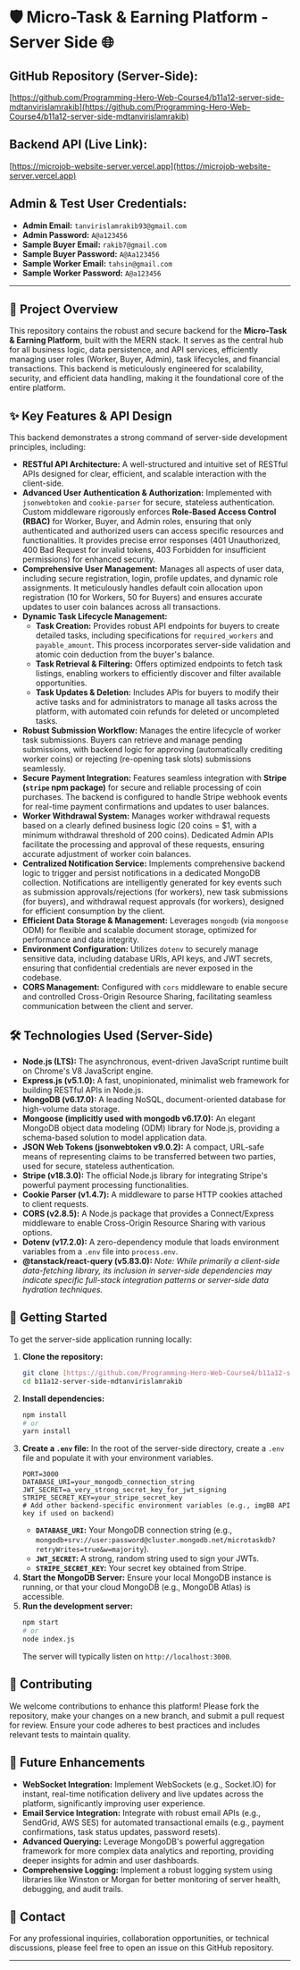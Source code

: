 # 🛡️ Micro-Task & Earning Platform - Server Side 🌐

## GitHub Repository (Server-Side):
[https://github.com/Programming-Hero-Web-Course4/b11a12-server-side-mdtanvirislamrakib](https://github.com/Programming-Hero-Web-Course4/b11a12-server-side-mdtanvirislamrakib)

## Backend API (Live Link):
[https://microjob-website-server.vercel.app](https://microjob-website-server.vercel.app)

## Admin & Test User Credentials:
* **Admin Email:** `tanvirislamrakib93@gmail.com`
* **Admin Password:** `A@a123456`
* **Sample Buyer Email:** `rakib7@gmail.com`
* **Sample Buyer Password:** `A@Aa123456`
* **Sample Worker Email:** `tahsin@gmail.com`
* **Sample Worker Password:** `A@a123456`

---

## 🌟 Project Overview
This repository contains the robust and secure backend for the **Micro-Task & Earning Platform**, built with the MERN stack. It serves as the central hub for all business logic, data persistence, and API services, efficiently managing user roles (Worker, Buyer, Admin), task lifecycles, and financial transactions. This backend is meticulously engineered for scalability, security, and efficient data handling, making it the foundational core of the entire platform.

## ✨ Key Features & API Design

This backend demonstrates a strong command of server-side development principles, including:

* **RESTful API Architecture:** A well-structured and intuitive set of RESTful APIs designed for clear, efficient, and scalable interaction with the client-side.
* **Advanced User Authentication & Authorization:** Implemented with `jsonwebtoken` and `cookie-parser` for secure, stateless authentication. Custom middleware rigorously enforces **Role-Based Access Control (RBAC)** for Worker, Buyer, and Admin roles, ensuring that only authenticated and authorized users can access specific resources and functionalities. It provides precise error responses (401 Unauthorized, 400 Bad Request for invalid tokens, 403 Forbidden for insufficient permissions) for enhanced security.
* **Comprehensive User Management:** Manages all aspects of user data, including secure registration, login, profile updates, and dynamic role assignments. It meticulously handles default coin allocation upon registration (10 for Workers, 50 for Buyers) and ensures accurate updates to user coin balances across all transactions.
* **Dynamic Task Lifecycle Management:**
    * **Task Creation:** Provides robust API endpoints for buyers to create detailed tasks, including specifications for `required_workers` and `payable_amount`. This process incorporates server-side validation and atomic coin deduction from the buyer's balance.
    * **Task Retrieval & Filtering:** Offers optimized endpoints to fetch task listings, enabling workers to efficiently discover and filter available opportunities.
    * **Task Updates & Deletion:** Includes APIs for buyers to modify their active tasks and for administrators to manage all tasks across the platform, with automated coin refunds for deleted or uncompleted tasks.
* **Robust Submission Workflow:** Manages the entire lifecycle of worker task submissions. Buyers can retrieve and manage pending submissions, with backend logic for approving (automatically crediting worker coins) or rejecting (re-opening task slots) submissions seamlessly.
* **Secure Payment Integration:** Features seamless integration with **Stripe (`stripe` npm package)** for secure and reliable processing of coin purchases. The backend is configured to handle Stripe webhook events for real-time payment confirmations and updates to user balances.
* **Worker Withdrawal System:** Manages worker withdrawal requests based on a clearly defined business logic (20 coins = $1, with a minimum withdrawal threshold of 200 coins). Dedicated Admin APIs facilitate the processing and approval of these requests, ensuring accurate adjustment of worker coin balances.
* **Centralized Notification Service:** Implements comprehensive backend logic to trigger and persist notifications in a dedicated MongoDB collection. Notifications are intelligently generated for key events such as submission approvals/rejections (for workers), new task submissions (for buyers), and withdrawal request approvals (for workers), designed for efficient consumption by the client.
* **Efficient Data Storage & Management:** Leverages `mongodb` (via `mongoose` ODM) for flexible and scalable document storage, optimized for performance and data integrity.
* **Environment Configuration:** Utilizes `dotenv` to securely manage sensitive data, including database URIs, API keys, and JWT secrets, ensuring that confidential credentials are never exposed in the codebase.
* **CORS Management:** Configured with `cors` middleware to enable secure and controlled Cross-Origin Resource Sharing, facilitating seamless communication between the client and server.

## 🛠️ Technologies Used (Server-Side)

* **Node.js (LTS):** The asynchronous, event-driven JavaScript runtime built on Chrome's V8 JavaScript engine.
* **Express.js (v5.1.0):** A fast, unopinionated, minimalist web framework for building RESTful APIs in Node.js.
* **MongoDB (v6.17.0):** A leading NoSQL, document-oriented database for high-volume data storage.
* **Mongoose (implicitly used with mongodb v6.17.0):** An elegant MongoDB object data modeling (ODM) library for Node.js, providing a schema-based solution to model application data.
* **JSON Web Tokens (jsonwebtoken v9.0.2):** A compact, URL-safe means of representing claims to be transferred between two parties, used for secure, stateless authentication.
* **Stripe (v18.3.0):** The official Node.js library for integrating Stripe's powerful payment processing functionalities.
* **Cookie Parser (v1.4.7):** A middleware to parse HTTP cookies attached to client requests.
* **CORS (v2.8.5):** A Node.js package that provides a Connect/Express middleware to enable Cross-Origin Resource Sharing with various options.
* **Dotenv (v17.2.0):** A zero-dependency module that loads environment variables from a `.env` file into `process.env`.
* **@tanstack/react-query (v5.83.0):** *Note: While primarily a client-side data-fetching library, its inclusion in server-side dependencies may indicate specific full-stack integration patterns or server-side data hydration techniques.*

## 🚀 Getting Started

To get the server-side application running locally:

1.  **Clone the repository:**
    ```bash
    git clone [https://github.com/Programming-Hero-Web-Course4/b11a12-server-side-mdtanvirislamrakib](https://github.com/Programming-Hero-Web-Course4/b11a12-server-side-mdtanvirislamrakib)
    cd b11a12-server-side-mdtanvirislamrakib
    ```
2.  **Install dependencies:**
    ```bash
    npm install
    # or
    yarn install
    ```
3.  **Create a `.env` file:**
    In the root of the server-side directory, create a `.env` file and populate it with your environment variables.
    ```
    PORT=3000
    DATABASE_URI=your_mongodb_connection_string
    JWT_SECRET=a_very_strong_secret_key_for_jwt_signing
    STRIPE_SECRET_KEY=your_stripe_secret_key
    # Add other backend-specific environment variables (e.g., imgBB API key if used on backend)
    ```
    * **`DATABASE_URI`:** Your MongoDB connection string (e.g., `mongodb+srv://user:password@cluster.mongodb.net/microtaskdb?retryWrites=true&w=majority`).
    * **`JWT_SECRET`:** A strong, random string used to sign your JWTs.
    * **`STRIPE_SECRET_KEY`:** Your secret key obtained from Stripe.
4.  **Start the MongoDB Server:** Ensure your local MongoDB instance is running, or that your cloud MongoDB (e.g., MongoDB Atlas) is accessible.
5.  **Run the development server:**
    ```bash
    npm start
    # or
    node index.js
    ```
    The server will typically listen on `http://localhost:3000`.

## 🤝 Contributing
We welcome contributions to enhance this platform! Please fork the repository, make your changes on a new branch, and submit a pull request for review. Ensure your code adheres to best practices and includes relevant tests to maintain quality.

## 🔮 Future Enhancements
* **WebSocket Integration:** Implement WebSockets (e.g., Socket.IO) for instant, real-time notification delivery and live updates across the platform, significantly improving user experience.
* **Email Service Integration:** Integrate with robust email APIs (e.g., SendGrid, AWS SES) for automated transactional emails (e.g., payment confirmations, task status updates, password resets).
* **Advanced Querying:** Leverage MongoDB's powerful aggregation framework for more complex data analytics and reporting, providing deeper insights for admin and user dashboards.
* **Comprehensive Logging:** Implement a robust logging system using libraries like Winston or Morgan for better monitoring of server health, debugging, and audit trails.

## 📧 Contact
For any professional inquiries, collaboration opportunities, or technical discussions, please feel free to open an issue on this GitHub repository.

---